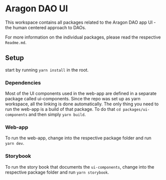 # Aragon DAO UI

This workspace contains all packages related to the Aragon DAO app UI - the human centered approach to DAOs.

For more information on the individual packages, please read the respective `Readme.md`.

## Setup

start by running `yarn install` in the root.

### Dependencies

Most of the UI components used in the web-app are defined in a separate package called ui-components. Since the repo was set up as yarn workspace, all the linking is done automatically. The only thing you need to run the web-app is a build of that package. To do that `cd packages/ui-components` and then simply `yarn build`.

### Web-app

To run the web-app, change into the respective package folder and run `yarn dev`.

### Storybook

To run the story book that documents the `ui-components`, change into the respective package folder and run `yarn storybook`.
